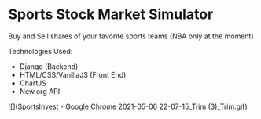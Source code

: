 # Sports Stock Market Simulator

Buy and Sell shares of your favorite sports teams (NBA only at the moment)

Technologies Used:
- Django (Backend)
- HTML/CSS/VanillaJS (Front End)
- ChartJS
- New.org API

![](SportsInvest - Google Chrome 2021-05-06 22-07-15_Trim (3)_Trim.gif)
